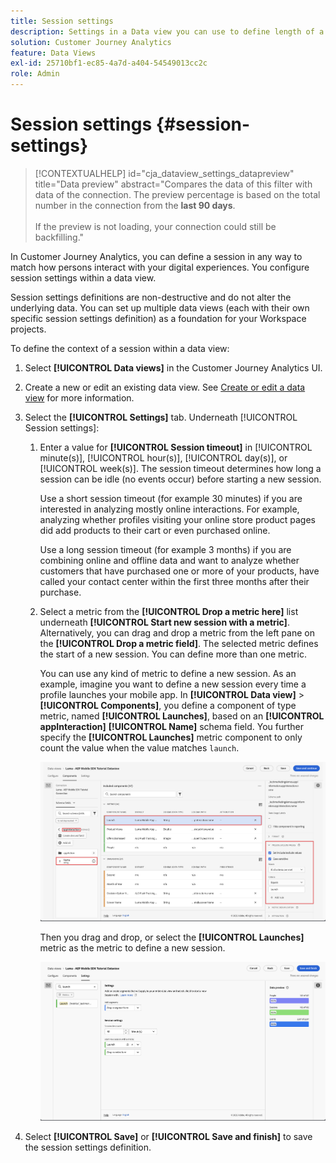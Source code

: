 ```yaml
---
title: Session settings
description: Settings in a Data view you can use to define length of a session and the trigger to initiate a new session
solution: Customer Journey Analytics
feature: Data Views
exl-id: 25710bf1-ec85-4a7d-a404-54549013cc2c
role: Admin
---
```

# Session settings {#session-settings}

<!-- markdownlint-disable MD034 -->

>[!CONTEXTUALHELP]
>id="cja_dataview_settings_datapreview"
>title="Data preview"
>abstract="Compares the data of this filter with data of the connection. The preview percentage is based on the total number in the connection from the **last 90 days**.<br><br/>If the preview is not loading, your connection could still be backfilling."

<!-- markdownlint-enable MD034 -->

<!-- markdownlint-enable MD034 -->


In Customer Journey Analytics, you can define a session in any way to match how persons interact with your digital experiences. You configure session settings within a data view.

Session settings definitions are non-destructive and do not alter the underlying data. You can set up multiple data views (each with their own specific session settings definition) as a foundation for your Workspace projects.

To define the context of a session within a data view:

1. Select **[!UICONTROL Data views]** in the Customer Journey Analytics UI.

2. Create a new or edit an existing data view. See [Create or edit a data view](create-dataview.md) for more information.

3. Select the **[!UICONTROL Settings]** tab. Underneath [!UICONTROL Session settings]:

   1. Enter a value for **[!UICONTROL Session timeout]** in [!UICONTROL minute(s)], [!UICONTROL hour(s)], [!UICONTROL day(s)], or [!UICONTROL week(s)]. The session timeout determines how long a session can be idle (no events occur) before starting a new session.

      Use a short session timeout (for example 30 minutes) if you are interested in analyzing mostly online interactions. For example, analyzing whether profiles visiting your online store product pages did add products to their cart or even purchased online.

      Use a long session timeout (for example 3 months) if you are combining online and offline data and want to analyze whether customers that have purchased one or more of your products, have called your contact center within the first three months after their purchase.


   2. Select a metric from the **[!UICONTROL Drop a metric here]** list underneath **[!UICONTROL Start new session with a metric]**. Alternatively, you can drag and drop a metric from the left pane on the **[!UICONTROL Drop a metric field]**. The selected metric defines the start of a new session. You can define more than one metric.
   
      You can use any kind of metric to define a new session. As an example, imagine you want to define a new session every time a profile launches your mobile app. In **[!UICONTROL Data view]** > **[!UICONTROL Components]**, you define a component of type metric, named **[!UICONTROL Launches]**, based on an **[!UICONTROL appInteraction]** **[!UICONTROL Name]** schema field. You further specify the **[!UICONTROL Launches]** metric component to only count the value when the value matches `launch`. 
      
      ![App Interaction Metric Component Launches](assets/component-launches.png)
      
      Then you drag and drop, or select the **[!UICONTROL Launches]** metric as the metric to define a new session.

      ![Session Settings Launches](assets/session-settings-launches-metric.png)



4. Select **[!UICONTROL Save]** or **[!UICONTROL Save and finish]** to save the session settings definition.
